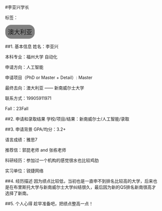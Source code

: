 #李亚兴学长

标签：
<a href="https://fzu-fly.online/flying/ca/" target="_blank">
  <div class="box">
    <div class="text">澳大利亚</div>
  </div>
</a>

<style>
.box {
  display: inline-block;
  border: 1px solid lightgray; /* 边框颜色 */
  padding: 8px;
  border-radius: 20px; /* 弧度大小 */
  background-color: gray; /* 默认背景色 */
  transition: background-color 0.3s ease; /* 添加过渡效果 */
}

.box:hover {
  background-color: purple; /* 鼠标悬停时的背景色 */
}

.text {
  font-size: 20px;
  text-align: center;
}
</style>

<style>
a[style] {
  position: relative;
}

a[style]:hover {
  background-color: purple;
}
</style>
##1.	基本信息
姓名：李亚兴

本科专业：福州大学 自动化

申请方向：人工智能

申请项目（PhD or Master + Detail）: Master

最终去向：澳大利亚 —— 新南威尔士大学

联系方式：19905911971

Fall：23Fall

##2.	申请和录取结果 
学校/项目/结果：新南威尔士/人工智能/录取

##3.	申请背景
GPA/均分：3.2+

语言成绩：雅思7

推荐信：郭昆老师 and 张栋老师

科研经历：参加过一个机构的感觉很水也比较鸡肋

实习单位：锐捷网络

##4.	经历描述
因为绩点比较低，当初也是一直申不到排名比较高的大学，后来也是在布里斯托大学与新南威尔士大学纠结很久，最后因为新的QS排名新南很高才选择了新南。

##5.	个人心得
趁早准备吧，把绩点整高一点！


